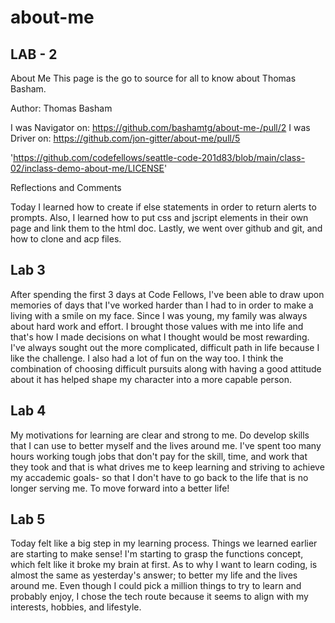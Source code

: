 # about-me

## LAB - 2

About Me
This page is the go to source for all to know about Thomas Basham.

Author: Thomas Basham

I was Navigator on: <https://github.com/bashamtg/about-me-/pull/2>
I was Driver on: <https://github.com/jon-gitter/about-me/pull/5>

<!-- Links and Resources -->
'https://github.com/codefellows/seattle-code-201d83/blob/main/class-02/inclass-demo-about-me/LICENSE'
<!-- Any Links you used as reference -->

Reflections and Comments
<!-- Consider including the answers to your daily journal and submission questions here
This is also a good place to reflect on the tools and resources used and learned -->

Today I learned how to create if else statements in order to return alerts to prompts. Also, I learned how to put css and jscript elements in their own page and link them to the html doc. Lastly, we went over github and git, and how to clone and acp files.

## Lab 3

After spending the first 3 days at Code Fellows, I've been able to draw upon memories of days that I've worked harder than I had to in order to make a living with a smile on my face. Since I was young, my family was always about hard work and effort. I brought those values with me into life and that's how I made decisions on what I thought would be most rewarding. I've always sought out the more complicated, difficult path in life because I like the challenge. I also had a lot of fun on the way too. I think the combination of choosing difficult pursuits along with having a good attitude about it has helped shape my character into a more capable person.

## Lab 4

My motivations for learning are clear and strong to me. Do develop skills that I can use to better myself and the lives around me. I've spent too many hours working tough jobs that don't pay for the skill, time, and work that they took and that is what drives me to keep learning and striving to achieve my accademic goals- so that I don't have to go back to the life that is no longer serving me. To move forward into a better life!

## Lab 5

Today felt like a big step in my learning process. Things we learned earlier are starting to make sense! I'm starting to grasp the functions concept, which felt like it broke my brain at first. As to why I want to learn coding, is almost the same as yesterday's answer; to better my life and the lives around me. Even though I could pick a million things to try to learn and probably enjoy, I chose the tech route because it seems to align with my interests, hobbies, and lifestyle.
